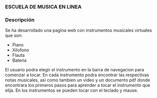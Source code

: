 

### ESCUELA DE MUSICA EN LINEA
### Descripción
Se ha desarrollado una pagina web con  instrumentos musicales virtuales  que son:

- Piano
- Xilofono
- Flauta
- Bateria

El usuario podra elegir el instrumento en la barra de navegacion  para comenzar a tocar. En cada  instrumento podra encontrar las respectivas notas musicales, asi como tambien un video y un documento pdf  donde encontrara los primeros pasos para aprender a tocar el instrumento que elija.
En los instrumentos se pueden tocar con el teclado y mause.
